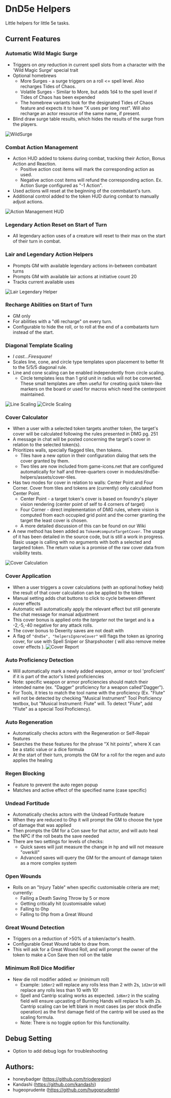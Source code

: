 # DnD5e Helpers
Little helpers for little 5e tasks.

## Current Features

### Automatic Wild Magic Surge
- Triggers on *any* reduction in current spell slots from a character with the 'Wild Magic Surge' special trait
- Optional homebrews
   - More Surges - a surge triggers on a roll <= spell level. Also recharges Tides of Chaos.
   - Volatile Surges - Similar to More, but adds 1d4 to the spell level if Tides of Chaos has been expended
   - The homebrew variants look for the designated Tides of Chaos feature and expects it to have "X uses per long rest". Will also recharge an actor resource of the same name, if present.
- Blind draw surge table results, which hides the results of the surge from the players.

![WildSurge](.github/surge-output.webp)

### Combat Action Management
- Action HUD added to tokens during combat, tracking their Action, Bonus Action and Reaction.
  - Positive action cost items will mark the corresponding action as used.
  - Negative action cost items will refund the corresponding action. Ex. Action Surge configured as "-1 Action".
- Used actions will reset at the beginning of the commbatant's turn.
- Additional control added to the token HUD during combat to manually adjust actions.

![Action Management HUD](.github/action-management.webp)

### Legendary Action Reset on Start of Turn
- All legendary action uses of a creature will reset to their max on the start of their turn in combat.

### Lair and Legendary Action Helpers
- Prompts GM with available legendary actions in-between combatant turns
- Prompts GM with available lair actions at initiative count 20
- Tracks current available uses 

![Lair Legendary Helper](.github/lair-legend-helpers.webp)

### Recharge Abilities on Start of Turn
- GM only
- For abilities with a "d6 recharge" on every turn.
- Configurable to hide the roll, or to roll at the end of a combatants turn instead of the start.

### Diagonal Template Scaling
- _I cast...Firesquare!_
- Scales line, cone, and circle type templates upon placement to better fit to the 5/5/5 diagonal rule.
- Line and cone scaling can be enabled independently from circle scaling.
  - Circle templates less than 1 grid unit in radius will not be converted. These small templates are often useful for creating quick token-like markers on the board or used for macros which need the centerpoint maintained.

![Line Scaling](.github/ray_scaling.gif)
![Circle Scaling](.github/circle_scaling.gif)

### Cover Calculator
- When a user with a selected token targets another token, the target's cover will be calculated following the rules presented in DMG pg. 251
- A message in chat will be posted concerning the target's cover in relation to the selected token(s).
- Prioritizes walls, specially flagged tiles, then tokens.
  - Tiles have a new option in their configuration dialog that sets the cover granted by them.
  - Two tiles are now included from game-icons.net that are configured automatically for half and three-quarters cover in modules/dnd5e-helpers/assets/cover-tiles.
- Has two modes for cover in relation to walls: Center Point and Four Corner. Cover from tiles and tokens are (currently) only calculated from Center Point.
  - Center Point - a target token's cover is based on foundry's player vision rendering (center point of self to 4 corners of target)
  - Four Corner - direct implementation of DMG rules, where vision is computed from each occupied grid point and the corner granting the target the least cover is chosen.
  - A more detailed discussion of this can be found on our Wiki
- A new method has been added as ``Token#computeTargetCover``. The usage of it has been detailed in the source code, but is still a work in progress. Basic usage is calling with no arguments with both a selected and targeted token. The return value is a promise of the raw cover data from visibility tests.

![Cover Calculation](.github/los_calc.gif)

### Cover Application
- When a user triggers a cover calculations (with an optional hotkey held) the result of that cover calculation can be applied to the token
- Manual setting adds chat buttons to click to cycle between different cover effects
- Automatic will automatically apply the relevant effect but still generate the chat message for manual adjustment
- This cover bonus is applied onto the *targeter* not the target and is a -2,-5,-40 negative for any attack rolls.
- The cover bonus to Dexerity saves are not dealt with
- A flag of `"dnd5e", "helpersIgnoreCover"` will flags the token as ignoring cover, for use with Spell Sniper or Sharpshooter ( will also remove melee cover effects ).
![Cover Report](.github/cover-report.webp)

### Auto Proficiency Detection
- Will automatically mark a newly added weapon, armor or tool 'proficient' if it is part of the actor's listed proficiencies
- Note: specific weapon or armor proficiencies should match their intended name (ex. "Dagger" proficiency for a weapon called"Dagger").
- For Tools, it tries to match the tool name with the proficiency (Ex. "Flute" will not be detected by checking "Musical Instrument" Tool Proficiency textbox, but "Musical Instrument: Flute" will. To detect "Flute", add "Flute" as a special Tool Proficiency).

### Auto Regeneration
- Automatically checks actors with the Regeneration or Self-Repair features
- Searches the these features for the phrase "X hit points", where X can be a static value or a dice formula
- At the start of their turn, prompts the GM for a roll for the regen and auto applies the healing

### Regen Blocking
- Feature to prevent the auto regen popup
- Matches and active effect of the specified name (case specific)

### Undead Fortitude
- Automatically checks actors with the Undead Fortitude feature
- When they are reduced to 0hp it will prompt the GM to choose the type of damage that was applied
- Then prompts the GM for a Con save for that actor, and will auto heal the NPC if the roll beats the save needed
- There are two settings for levels of checks:
    - Quick saves will just measure the change in hp and will not measure "overkill"
    - Advanced saves will query the GM for the amount of damage taken as a more complex system

### Open Wounds
- Rolls on an "Injury Table" when specific customisable criteria are met; currently: 
  - Failing a Death Saving Throw by 5 or more
  - Getting critically hit (customisable value)
  - Falling to 0hp
  - Falling to 0hp from a Great Wound

### Great Wound Detection
- Triggers on a reduction of >50% of a token/actor's health.
- Configurable Great Wound table to draw from.
- This will ask for a Great Wound Roll, and will prompt the owner of the token to make a Con Save then roll on the table

### Minimum Roll Dice Modifier
- New die roll modifier added: `mr` (minimum roll)
  - Example: `1d6mr2` will replace any rolls less than 2 with 2s, `1d2mr10` will replace any rolls less than 10 with 10!
  - Spell and Cantrip scaling works as expected. `1d6mr2` in the scaling field will ensure upcasting of Burning Hands will replace 1s with 2s. Cantrip scaling can be left blank in most cases (as per stock dnd5e operation) as the first damage field of the cantrip will be used as the scaling formula.
  - Note: There is no toggle option for this functionality.

## Debug Setting
- Option to add debug logs for troubleshooting

## Authors:
- honeybadger (https://github.com/trioderegion)
- Kandashi (https://github.com/kandashi)
- hugeoprudente (https://github.com/hugoprudente)
